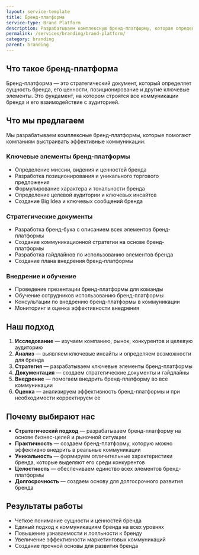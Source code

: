 ```yaml
---
layout: service-template
title: Бренд-платформа
service-type: Brand Platform
description: Разрабатываем комплексную бренд-платформу, которая определяет основные элементы бренда и обеспечивает единство всех коммуникаций.
permalink: /services/branding/brand-platform/
category: branding
parent: branding
---
```


## Что такое бренд-платформа

Бренд-платформа — это стратегический документ, который определяет сущность бренда, его ценности, позиционирование и другие ключевые элементы. Это фундамент, на котором строятся все коммуникации бренда и его взаимодействие с аудиторией.

## Что мы предлагаем

Мы разрабатываем комплексные бренд-платформы, которые помогают компаниям выстраивать эффективные коммуникации:

### Ключевые элементы бренд-платформы

- Определение миссии, видения и ценностей бренда
- Разработка позиционирования и уникального торгового предложения
- Формулирование характера и тональности бренда
- Определение целевой аудитории и ключевых инсайтов
- Создание Big Idea и ключевых сообщений бренда

### Стратегические документы

- Разработка бренд-бука с описанием всех элементов бренд-платформы
- Создание коммуникационной стратегии на основе бренд-платформы
- Разработка гайдлайнов по использованию элементов бренда
- Создание плана внедрения бренд-платформы

### Внедрение и обучение

- Проведение презентации бренд-платформы для команды
- Обучение сотрудников использованию бренд-платформы
- Консультации по внедрению бренд-платформы в коммуникации
- Мониторинг и оценка эффективности внедрения

## Наш подход

1. **Исследование** — изучаем компанию, рынок, конкурентов и целевую аудиторию
2. **Анализ** — выявляем ключевые инсайты и определяем возможности для бренда
3. **Стратегия** — разрабатываем ключевые элементы бренд-платформы
4. **Документация** — создаем стратегические документы и гайдлайны
5. **Внедрение** — помогаем внедрить бренд-платформу во все коммуникации
6. **Оценка** — анализируем эффективность бренд-платформы и при необходимости корректируем ее

## Почему выбирают нас

- **Стратегический подход** — разрабатываем бренд-платформу на основе бизнес-целей и рыночной ситуации
- **Практичность** — создаем бренд-платформу, которую можно эффективно внедрить в реальные коммуникации
- **Уникальность** — формируем отличительные характеристики бренда, которые выделяют его среди конкурентов
- **Целостность** — обеспечиваем единство всех элементов бренд-платформы
- **Долгосрочность** — создаем основу для долгосрочного развития бренда

## Результаты работы

- Четкое понимание сущности и ценностей бренда
- Единый подход к коммуникациям бренда на всех уровнях
- Повышение узнаваемости и лояльности к бренду
- Увеличение эффективности маркетинговых коммуникаций
- Создание прочной основы для развития бренда
